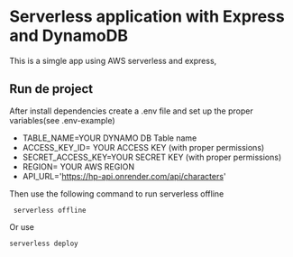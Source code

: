 # Serverless application with Express and DynamoDB

This is a simgle app using AWS serverless and express,

## Run de project

After install dependencies create a .env file and set up the proper variables(see .env-example)

- TABLE_NAME=YOUR DYNAMO DB Table name
- ACCESS_KEY_ID= YOUR ACCESS KEY (with proper permissions)
- SECRET_ACCESS_KEY=YOUR SECRET KEY (with proper permissions)
- REGION= YOUR AWS REGION
- API_URL='https://hp-api.onrender.com/api/characters'

Then use the following command to run serverless offline

``` serverless offline```

Or use 

``` serverless deploy ```